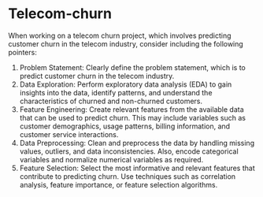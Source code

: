 # Telecom-churn

When working on a telecom churn project, which involves predicting customer churn in the telecom industry, consider including the following pointers:

1. Problem Statement: Clearly define the problem statement, which is to predict customer churn in the telecom industry.
2. Data Exploration: Perform exploratory data analysis (EDA) to gain insights into the data, identify patterns, and understand the characteristics of churned and non-churned customers.
3. Feature Engineering: Create relevant features from the available data that can be used to predict churn. This may include variables such as customer demographics, usage patterns, billing information, and customer service interactions.
4. Data Preprocessing: Clean and preprocess the data by handling missing values, outliers, and data inconsistencies. Also, encode categorical variables and normalize numerical variables as required.
5. Feature Selection: Select the most informative and relevant features that contribute to predicting churn. Use techniques such as correlation analysis, feature importance, or feature selection algorithms.
